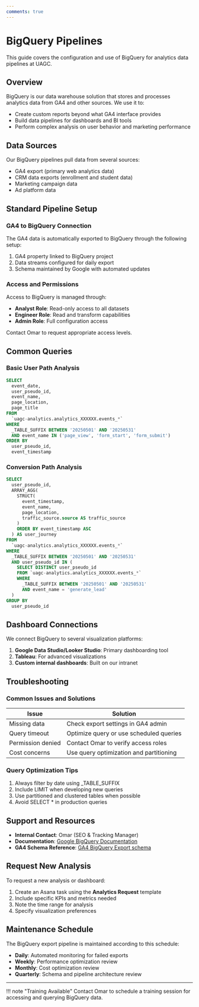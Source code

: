 ```yaml
---
comments: true
---
```


# BigQuery Pipelines

This guide covers the configuration and use of BigQuery for analytics data pipelines at UAGC.

## Overview

BigQuery is our data warehouse solution that stores and processes analytics data from GA4 and other sources. We use it to:

- Create custom reports beyond what GA4 interface provides
- Build data pipelines for dashboards and BI tools
- Perform complex analysis on user behavior and marketing performance

## Data Sources

Our BigQuery pipelines pull data from several sources:

- GA4 export (primary web analytics data)
- CRM data exports (enrollment and student data)
- Marketing campaign data
- Ad platform data

## Standard Pipeline Setup

### GA4 to BigQuery Connection

The GA4 data is automatically exported to BigQuery through the following setup:

1. GA4 property linked to BigQuery project
2. Data streams configured for daily export
3. Schema maintained by Google with automated updates

### Access and Permissions

Access to BigQuery is managed through:

- **Analyst Role**: Read-only access to all datasets
- **Engineer Role**: Read and transform capabilities
- **Admin Role**: Full configuration access

Contact Omar to request appropriate access levels.

## Common Queries

### Basic User Path Analysis

```sql
SELECT
  event_date,
  user_pseudo_id,
  event_name,
  page_location,
  page_title
FROM
  `uagc-analytics.analytics_XXXXXX.events_*`
WHERE
  _TABLE_SUFFIX BETWEEN '20250501' AND '20250531'
  AND event_name IN ('page_view', 'form_start', 'form_submit')
ORDER BY
  user_pseudo_id,
  event_timestamp
```

### Conversion Path Analysis

```sql
SELECT
  user_pseudo_id,
  ARRAY_AGG(
    STRUCT(
      event_timestamp,
      event_name,
      page_location,
      traffic_source.source AS traffic_source
    )
    ORDER BY event_timestamp ASC
  ) AS user_journey
FROM
  `uagc-analytics.analytics_XXXXXX.events_*`
WHERE
  _TABLE_SUFFIX BETWEEN '20250501' AND '20250531'
  AND user_pseudo_id IN (
    SELECT DISTINCT user_pseudo_id
    FROM `uagc-analytics.analytics_XXXXXX.events_*`
    WHERE 
      _TABLE_SUFFIX BETWEEN '20250501' AND '20250531'
      AND event_name = 'generate_lead'
  )
GROUP BY
  user_pseudo_id
```

## Dashboard Connections

We connect BigQuery to several visualization platforms:

1. **Google Data Studio/Looker Studio**: Primary dashboarding tool
2. **Tableau**: For advanced visualizations
3. **Custom internal dashboards**: Built on our intranet

## Troubleshooting

### Common Issues and Solutions

| Issue | Solution |
|-------|----------|
| Missing data | Check export settings in GA4 admin |
| Query timeout | Optimize query or use scheduled queries |
| Permission denied | Contact Omar to verify access roles |
| Cost concerns | Use query optimization and partitioning |

### Query Optimization Tips

1. Always filter by date using _TABLE_SUFFIX
2. Include LIMIT when developing new queries
3. Use partitioned and clustered tables when possible
4. Avoid SELECT * in production queries

## Support and Resources

- **Internal Contact**: Omar (SEO & Tracking Manager)
- **Documentation**: [Google BigQuery Documentation](https://cloud.google.com/bigquery/docs)
- **GA4 Schema Reference**: [GA4 BigQuery Export schema](https://support.google.com/analytics/answer/7029846)

## Request New Analysis

To request a new analysis or dashboard:

1. Create an Asana task using the **Analytics Request** template
2. Include specific KPIs and metrics needed
3. Note the time range for analysis
4. Specify visualization preferences

## Maintenance Schedule

The BigQuery export pipeline is maintained according to this schedule:

- **Daily**: Automated monitoring for failed exports
- **Weekly**: Performance optimization review
- **Monthly**: Cost optimization review
- **Quarterly**: Schema and pipeline architecture review

---

!!! note "Training Available"
    Contact Omar to schedule a training session for accessing and querying BigQuery data. 
